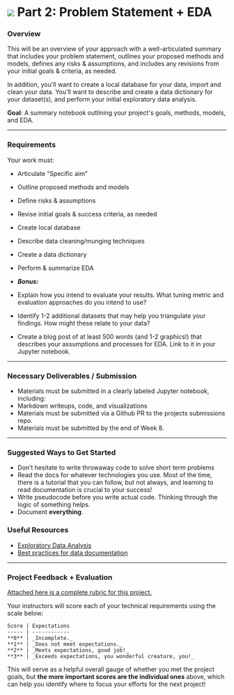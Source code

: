 # ![](https://ga-dash.s3.amazonaws.com/production/assets/logo-9f88ae6c9c3871690e33280fcf557f33.png) Part 2: Problem Statement + EDA

### Overview

This will be an overview of your approach with a well-articulated summary that includes your problem statement, outlines your proposed methods and models, defines any risks & assumptions, and includes any revisions from your initial goals & criteria, as needed.

In addition, you'll want to create a local database for your data, import and clean your data. You'll want to describe and create a data dictionary for your dataset(s), and perform your initial exploratory data analysis.

**Goal**: A summary notebook outlining your project's goals, methods, models, and EDA.

---

### Requirements

Your work must:

- Articulate “Specific aim”
- Outline proposed methods and models
- Define risks & assumptions
- Revise initial goals & success criteria, as needed
- Create local database
- Describe data cleaning/munging techniques
- Create a data dictionary
- Perform & summarize EDA

- ***Bonus:***
 - Explain how you intend to evaluate your results. What tuning metric and evaluation approaches do you intend to use?
 - Identify 1-2 additional datasets that may help you triangulate your findings. How might these relate to your data?
 - Create a blog post of at least 500 words (and 1-2 graphics!) that describes your assumptions and processes for EDA. Link to it in your Jupyter notebook.

---

### Necessary Deliverables / Submission

 - Materials must be submitted in a clearly labeled Jupyter notebook, including:
  - Markdown writeups, code, and visualizations
 - Materials must be submitted via a Github PR to the projects submissions repo.
 - Materials must be submitted by the end of Week 8.

---

### Suggested Ways to Get Started

- Don’t hesitate to write throwaway code to solve short term problems
- Read the docs for whatever technologies you use. Most of the time, there is a tutorial that you can follow, but not always, and learning to read documentation is crucial to your success!
- Write pseudocode before you write actual code. Thinking through the logic of something helps.  
- Document **everything**.


### Useful Resources

- [Exploratory Data Analysis](http://insightdatascience.com/blog/eda-and-graphics-eli-bressert.html)
- [Best practices for data documentation](https://www.dataone.org/all-best-practices)

---

### Project Feedback + Evaluation

[Attached here is a complete rubric for this project.](./part-02-rubric.md)

Your instructors will score each of your technical requirements using the scale below:

    Score | Expectations
    ----- | ------------
    **0** | _Incomplete._
    **1** | _Does not meet expectations._
    **2** | _Meets expectations, good job!_
    **3** | _Exceeds expectations, you wonderful creature, you!_

 This will serve as a helpful overall gauge of whether you met the project goals, but __the more important scores are the individual ones__ above, which can help you identify where to focus your efforts for the next project!
